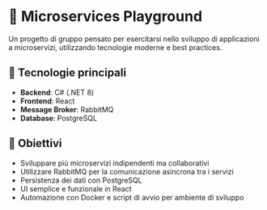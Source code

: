 # 🧱 Microservices Playground

Un progetto di gruppo pensato per esercitarsi nello sviluppo di applicazioni a microservizi, utilizzando tecnologie moderne e best practices.

## 🚀 Tecnologie principali

- **Backend**: C# (.NET 8)
- **Frontend**: React
- **Message Broker**: RabbitMQ
- **Database**: PostgreSQL

## 🧩 Obiettivi

- Sviluppare più microservizi indipendenti ma collaborativi
- Utilizzare RabbitMQ per la comunicazione asincrona tra i servizi
- Persistenza dei dati con PostgreSQL
- UI semplice e funzionale in React
- Automazione con Docker e script di avvio per ambiente di sviluppo
